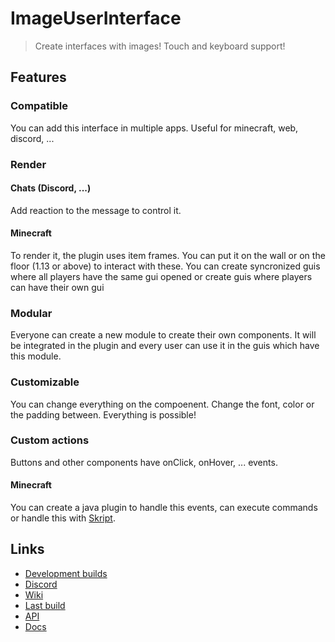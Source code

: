 # ImageUserInterface

> Create interfaces with images! Touch and keyboard support!

## Features

### Compatible

You can add this interface in multiple apps. Useful for minecraft, web, discord, ...

### Render

#### Chats (Discord, ...)

Add reaction to the message to control it.

#### Minecraft

To render it, the plugin uses item frames. You can put it on the wall or on the floor (1.13 or above) to interact with these.
You can create syncronized guis where all players have the same gui opened or create guis where players can have their own gui 

### Modular

Everyone can create a new module to create their own components. It will be integrated in the plugin and every user can use it in the guis which have this module.

### Customizable

You can change everything on the compoenent. Change the font, color or the padding between. Everything is possible!

### Custom actions

Buttons and other components have onClick, onHover, ... events. 

#### Minecraft

You can create a java plugin to handle this events, can execute commands or handle this with [Skript](https://github.com/SkriptLang/Skript).


## Links

* [Development builds](#)
* [Discord](https://discord.linwood.tk)
* [Wiki](https://github.com/CodeDoctorDE/MAGUI/wiki)
* [Last build](#)
* [API](https://github.com/CodeDoctorDE/MAGUI/wiki/api)
* [Docs](https://codedoctor.tk/MAGUI/apidocs)
